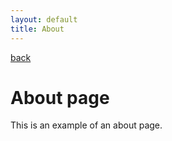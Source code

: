 ```yaml
---
layout: default
title: About
---
```


[back](./)

# About page

This is an example of an about page.
